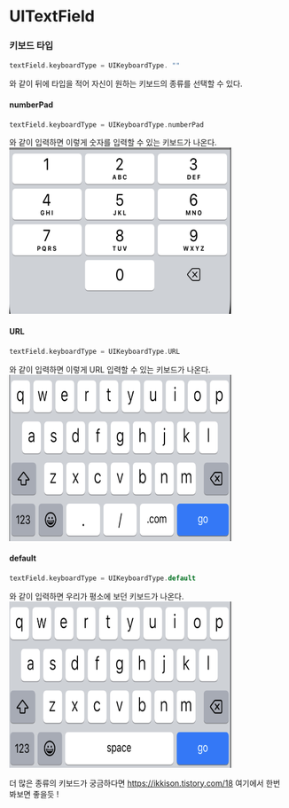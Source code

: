 # UITextField

### 키보드 타입 
```swift
textField.keyboardType = UIKeyboardType. ""
```
와 같이 뒤에 타입을 적어 자신이 원하는 키보드의 종류를 선택할 수 있다.

#### numberPad
```swift
textField.keyboardType = UIKeyboardType.numberPad 
```
와 같이 입력하면 이렇게 숫자를 입력할 수 있는 키보드가 나온다.
<img src="숫자 키보드.png" width="400" height="300"/>

#### URL
```swift
textField.keyboardType = UIKeyboardType.URL 
```
와 같이 입력하면 이렇게 URL 입력할 수 있는 키보드가 나온다.
<img src= "URL 키보드.png" width="400" height="300"/>


#### default
```swift
textField.keyboardType = UIKeyboardType.default
```
와 같이 입력하면 우리가 평소에 보던 키보드가 나온다.
<img src= "default키보드.png" width="400" height="300"/>

더 많은 종류의 키보드가 궁금하다면
https://ikkison.tistory.com/18
여기에서 한번 봐보면 좋을듯 ! 
